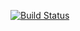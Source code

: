 [![Build Status](https://travis-ci.org/ashraf-revo/pere.svg?branch=master)](https://travis-ci.org/ashraf-revo/pere)
